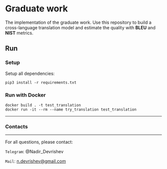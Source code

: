 # Graduate work

The implementation of the graduate work. Use this repository to build a cross-language 
translation model and estimate the quality with **BLEU** and **NIST** metrics.

## Run

### Setup
Setup all dependencies:
```commandline
pip3 install -r requirements.txt
```

### Run with Docker
```commandline
docker build . -t test_translation
docker run -it --rm --name try_translation test_translation
```

***
### Contacts
***
For all questions, please contact:

`Telegram`: @Nadir_Devrishev


`Mail`: n.devrishev@gmail.com
